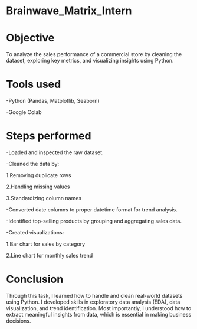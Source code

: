 # Brainwave_Matrix_Intern

# Objective
To analyze the sales performance of a commercial store by cleaning the dataset, exploring key metrics, and visualizing insights using Python.

# Tools used

-Python (Pandas, Matplotlib, Seaborn)

-Google Colab

# Steps performed

-Loaded and inspected the raw dataset.

-Cleaned the data by:

1.Removing duplicate rows

2.Handling missing values

3.Standardizing column names

-Converted date columns to proper datetime format for trend analysis.

-Identified top-selling products by grouping and aggregating sales data.

-Created visualizations:

1.Bar chart for sales by category

2.Line chart for monthly sales trend


# Conclusion 


Through this task, I learned how to handle and clean real-world datasets using Python. I developed skills in exploratory data analysis (EDA), data visualization, and trend identification. Most importantly, I understood how to extract meaningful insights from data, which is essential in making business decisions.

